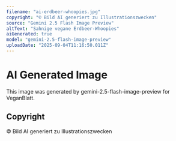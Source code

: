 ```yaml
---
filename: "ai-erdbeer-whoopies.jpg"
copyright: "© Bild AI generiert zu Illustrationszwecken"
source: "Gemini 2.5 Flash Image Preview"
altText: "Sahnige vegane Erdbeer-Whoopies"
aiGenerated: true
model: "gemini-2.5-flash-image-preview"
uploadDate: "2025-09-04T11:16:50.011Z"
---
```


# AI Generated Image

This image was generated by gemini-2.5-flash-image-preview for VeganBlatt.

## Copyright
© Bild AI generiert zu Illustrationszwecken
